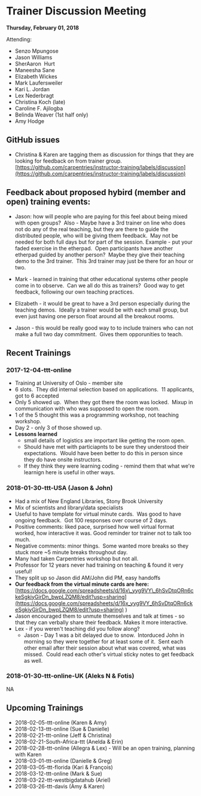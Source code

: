 # Trainer Discussion Meeting

**Thursday, February 01, 2018**

Attending:

-   Senzo Mpungose
-   Jason Williams
-   SherAaron  Hurt
-   Maneesha Sane
-   Elizabeth Wickes
-   Mark Laufersweiler 
-   Kari L. Jordan 
-   Lex Nederbragt
-   Christina Koch (late)
-   Caroline F. Ajilogba 
-   Belinda Weaver (1st half only)
-   Amy Hodge


## GitHub issues
- Christina & Karen are tagging them as discussion for things that they are looking for feedback on from trainer group. [https://github.com/carpentries/instructor-training/labels/discussion](https://github.com/carpentries/instructor-training/labels/discussion)


## Feedback about proposed hybird (member and open) training events:

- Jason: how will people who are paying for this feel about being mixed with open groups?  Also - Maybe have a 3rd trainer on line who does not do any of the real teaching, but they are there to guide the distributed people, who will be giving them feedback.  May not be needed for both full days but for part of the session. Example - put your faded exercise in the etherpad.  Open participants have another etherpad guided by another person?  Maybe they give their teaching demo to the 3rd trainer.  This 3rd trainer may just be there for an hour or two.

- Mark - learned in training that other educational systems other people come in to observe.  Can we all do this as trainers?  Good way to get feedback, following our own teaching practices.

- Elizabeth - it would be great to have a 3rd person especially during the teaching demos.  Ideally a trainer would be with each small group, but even just having one person float around all the breakout rooms.

- Jason - this would be really good way to to include trainers who can not make a full two day commitment.  Gives them opporunities to teach.

  
## Recent Trainings


### 2017-12-04-ttt-online

- Training at University of Oslo - member site
- 6 slots.  They did internal selection based on applications.  11 applicants, got to 6 accepted
- Only 5 showed up.  When they got there the room was locked.  Mixup in communication with who was supposed to open the room.
- 1 of the 5 thought this was a programming workshop, not teaching workshop.
- Day 2 - only 3 of those showed up.
- **Lessons learned** 
    - small details of logistics are important like getting the room open.
    - Should have met with particiapnts to be sure they understood their expectations.  Would have been better to do this in person since they do have onsite instructors.
    - If they think they were learning coding - remind them that what we're learnign here is useful in other ways.

### 2018-01-30-ttt-USA (Jason & John)
- Had a mix of New England Libraries, Stony Brook University
- Mix of scientists and library/data specialists
- Useful to have template for virtual minute cards.  Was good to have ongoing feedback.  Got 100 responses over course of 2 days.  
-   Positive comments: liked pace, surprised how well virtual format worked, how interactive it was. Good reminder tor trainer not to talk too much.
-   Negative comments: minor things.  Some wanted more breaks so they stuck more ~5 minute breaks throughout day.  
- Many had taken Carpentries workshop but not all.
- Professor for 12 years never had training on teaching & found it very useful!
- They split up so Jason did AM/John did PM, easy handoffs
- **Our feedback from the virtual minute cards are here:** [https://docs.google.com/spreadsheets/d/16x\_yyg9VY\_6hSvDtqORn6ckeSgkiyGirDn_bwpLZQM8/edit?usp=sharing](https://docs.google.com/spreadsheets/d/16x_yyg9VY_6hSvDtqORn6ckeSgkiyGirDn_bwpLZQM8/edit?usp=sharing) )
- Jason encouraged them to unmute themselves and talk at times - so that they can verbally share their feedback. Makes it more interactive.
- Lex - if you weren't teaching did you follow along?
    - Jason - Day 1 was a bit delayed due to snow.  Intorduced John in morning so they were together for at least some of it.  Sent each other email after their session about what was covered, what was missed.  Could read each other's virtual sticky notes to get feedback as well.

### 2018-01-30-ttt-online-UK (Aleks N & Fotis)
NA
  

## Upcoming Trainings

- 2018-02-05-ttt-online (Karen & Amy)
- 2018-02-13-ttt-online (Sue & Danielle)
- 2018-02-21-ttt-online (Jeff & Christina)
- 2018-02-21-South-Africa-ttt (Anelda & Erin)
- 2018-02-28-ttt-online (Allegra & Lex) - Will be an open training, planning with Karen
- 2018-03-01-ttt-online (Danielle & Greg)
- 2018-03-05-ttt-florida (Kari & François)
- 2018-03-12-ttt-online (Mark & Sue)
- 2018-03-22-ttt-westbigdatahub (Ariel)
- 2018-03-26-ttt-davis (Amy & Karen)

